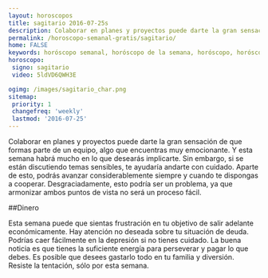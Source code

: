 ```yaml
---
layout: horoscopos
title: sagitario 2016-07-25s 
description: Colaborar en planes y proyectos puede darte la gran sensación de que formas parte de un equipo, algo que encuentras muy emocionante. Y esta semana habrá mucho en lo que desearás implicarte. Sin embargo, si se están discutiendo temas sensibles, te ayudaría andarte con cuidado. Aparte de esto, podrás avanzar considerablemente siempre y cuando te dispongas a cooperar. Desgraciadamente, esto podría ser un problema, ya que armonizar ambos puntos de vista no será un proceso fácil.
permalink: /horoscopo-semanal-gratis/sagitario/
home: FALSE
keywords: horóscopo semanal, horóscopo de la semana, horóscopo, horóscopo gratis,horóscopos, horóscopo esperanza gracia, horoscopos sagitario la semana, horóscopos gratis, Tarot, Astrologia, Zodíaco, sagitario, horoscopo gratis
horoscopo:
 signo: sagitario
 video: 5ldVD6QWH3E

ogimg: /images/sagitario_char.png
sitemap:
 priority: 1
 changefreq: 'weekly'
 lastmod: '2016-07-25'
---
```



Colaborar en planes y proyectos puede darte la gran sensación de que formas parte de un equipo, algo que encuentras muy emocionante. Y esta semana habrá mucho en lo que desearás implicarte. Sin embargo, si se están discutiendo temas sensibles, te ayudaría andarte con cuidado. Aparte de esto, podrás avanzar considerablemente siempre y cuando te dispongas a cooperar. Desgraciadamente, esto podría ser un problema, ya que armonizar ambos puntos de vista no será un proceso fácil.

##Dinero

Esta semana puede que sientas frustración en tu objetivo de salir adelante económicamente. Hay atención no deseada sobre tu situación de deuda. Podrías caer fácilmente en la  depresión si no tienes cuidado. La buena noticia es que tienes la suficiente energía para perseverar y pagar lo que debes. Es posible que desees gastarlo todo en tu familia y diversión. Resiste la tentación, sólo por esta semana.